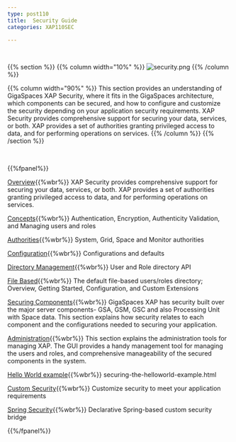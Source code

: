 ```yaml
---
type: post110
title:  Security Guide
categories: XAP110SEC

---
```


<br>


{{% section %}}
{{% column  width="10%" %}}
![security.png](/attachment_files/subject/security.png)
{{% /column %}}

{{% column width="90%" %}}
This section provides an understanding of GigaSpaces XAP Security, where it fits in the GigaSpaces architecture, which components can be secured, and how to configure and customize the security depending on your application security requirements. XAP Security provides comprehensive support for securing your data, services, or both. XAP provides a set of authorities granting privileged access to data, and for performing operations on services.
{{% /column %}}
{{% /section %}}

<br>


{{%fpanel%}}

[Overview](./security.html){{%wbr%}}
XAP Security provides comprehensive support for securing your data, services, or both. XAP provides a set of authorities granting privileged access to data, and for performing operations on services.

[Concepts](./security-concepts.html){{%wbr%}}
Authentication, Encryption, Authenticity Validation, and Managing users and roles

[Authorities](./security-authorities.html){{%wbr%}}
System, Grid, Space and Monitor authorities

[Configuration](./security-configurations.html){{%wbr%}}
Configurations and defaults

[Directory Management](./programmatically-managing-the-security-directory.html){{%wbr%}}
User and Role directory API

[File Based](./default-file-based-security-implementation.html){{%wbr%}}
The default file-based users/roles directory; Overview, Getting Started, Configuration, and Custom Extensions

[Securing Components](./securing-xap-components.html){{%wbr%}}
GigaSpaces XAP has security built over the major server components-  GSA, GSM, GSC and also Processing Unit with Space data. This section explains how security relates to each component and the configurations needed to securing your application.

[Administration](./security-administration.html){{%wbr%}}
This section explains the administration tools for managing XAP. The GUI provides a handy management tool for managing the users and roles, and comprehensive manageability of the secured components in the system.

[Hello World example](./securing-the-helloworld-example.html){{%wbr%}}
securing-the-helloworld-example.html

[Custom Security](./custom-security.html){{%wbr%}}
Customize security to meet your application requirements

[Spring Security](./spring-security-bridge.html){{%wbr%}}
Declarative Spring-based custom security bridge

{{%/fpanel%}}
